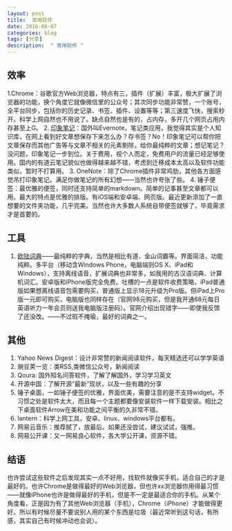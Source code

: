 ```yaml
---
layout: post
title:  常用软件
date: 2016-06-07
categories: blog
tags: [分享]
description:  " 常用软件 "
---
```


## 效率
1.Chrome：谷歌官方Web浏览器，特点有三，插件（扩展）丰富，极大扩展了浏览器的功能，换个角度它就像微信里的公众号；其次同步功能非常赞，一个账号，全平台同步，包括你的历史记录、书签、插件、设置等等；第三速度飞快，搜索秒开。科学上网自然也不用说了。缺点自然也是有的，占内存，多开几个网页占用内存甚至上G。
2. [印象笔记](www.yinxiang.com)：国外叫Evernote，笔记类应用，我觉得其实是个人知识库，在网上看到好文章想保存下来怎么办？存书签？No！印象笔记可以帮你把文章保存而其他广告等与文章不相关的元素剔除，给你最纯粹的文章；想记笔记？没问题，印象笔记一步到位。关于费用，视个人而定，免费用户的流量已经足够使用。国内的有道云笔记貌似也做得越来越不错，考虑到迁移成本太高以及软件功能类似，暂时不打算用。
3. OneNote：除了Chrome插件非常鸡肋，其他各方面感觉吊打印象笔记。满足你做笔记的所有幻想——当然也许夸张了些。
4. 锤子便签：最优雅的便签，同时还支持简单的markdown。简单的记事甚至文章都可以用。最大的特点是优雅的排版。有iOS端和安卓端、网页版。最近更新添加了一直想要的文件夹功能，几乎完美。当然也许大多数人系统自带便签就够了，毕竟需求才是首要的。

## 工具
1. [欧陆词典](www.eudic.com)——最纯粹的字典，当然是相比有道、金山词霸等。界面简洁，功能纯粹。多平台（移动含Windows Phone，电脑端则OS X、iPad和Windows），支持离线语音，扩展词典也非常多，如我用的古汉语词典、计算机词汇。安卓版和iPhone版完全免费。吐槽的一点是软件收费策略，iPad普通版如果想离线语音包需要购买，普通版上显示18元升级为Pro版。但iPad上Pro版一元即可购买，电脑版也同样存在（官网98元购买，但是我开通68元每日英语听力一年会员则送我电脑版注册码）。官网介绍出现错字——即使我反馈了还没改。——不过瑕不掩瑜，最好的词典之一。

## 其他
1. Yahoo News Digest：设计非常赞的新闻阅读软件，每天精选还可以学学英语
2. 豌豆荚一览：类RSS,类微信公众号，新闻阅读
3. Qoura: 国外知名问答软件，了解了解国外，学习学习英文
4. 开源中国：了解开源“最新”现状，以及一些有趣的分享
5. 锤子桌面，一如锤子便签的优雅，界面优美，需要注意的是不支持widget。不习惯之处是软件太大，而且每一个主题都要像安装软件一样下载安装。相比之下桌面软件Arrow在美和功能之间平衡的久非常不错。
6. lantern：科学上网工具，安卓、linux、windows平台都有。
7. 网易云音乐：推荐腻了，放最后。如果还没尝试，建议试试，强推。
8. 网易公开课：又一网易良心软件，各大学公开课，资源不错。
## 结语
也许尝试这些软件之后发现其实一点不好用，找软件就像买手机，适合自己的才是最好的。也许Chrome是做得最好的Web浏览器，但也许xx浏览器你用得最习惯——就像iPhone也许是做得最好的手机，但是不一定是最适合你的手机。从某个角度看，正是因为有了其他Web浏览器（手机），Chrome（iPhone）才能做得更好。所以有时候尽量不要说别人用的某个东西是垃圾（最近常听到这句话，有所感，其实自己有时候冲动也会说）。
